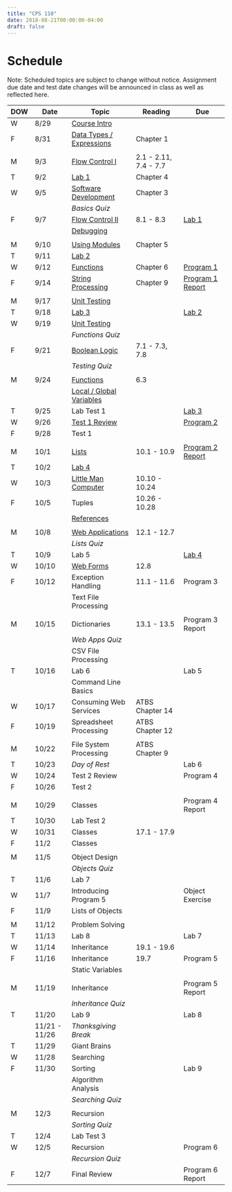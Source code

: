 ```yaml
---
title: "CPS 110"
date: 2018-08-21T00:00:00-04:00
draft: false
---
```


# Schedule

Note: Scheduled topics are subject to change without notice. Assignment due date and test date changes will be announced in class as well as reflected here.

| DOW | Date | Topic | Reading | Due |
| --- | --- | --- | --- | --- |
| W | 8/29 | [Course Intro](/bju/cps110/lectures/lec0) | | |
| F | 8/31 | [Data Types / Expressions](/bju/cps110/lectures/lec1) | Chapter 1 | |
| | | | | |
| M | 9/3 | [Flow Control I](/bju/cps110/lectures/lec2) | 2.1 - 2.11, 7.4 - 7.7| |
| T | 9/2 | [Lab 1](https://protect.bju.edu/cps/courses/cps110/labs/lab1.html) | Chapter 4 | |
| W | 9/5 | [Software Development](/bju/cps110/lectures/lec3) | Chapter 3 | |
| | | _Basics Quiz_ | | |
| F | 9/7 | [Flow Control II](/bju/cps110/lectures/lec4) | 8.1 - 8.3 | [Lab 1](https://protect.bju.edu/cps/courses/cps110/labs/lab1.html) |
| | | [Debugging](/bju/cps110/lectures/lec4a) | | |
| | | | | |
| M | 9/10 | [Using Modules](/bju/cps110/lectures/lec5) | Chapter 5 | |
| T | 9/11 | [Lab 2](https://protect.bju.edu/cps/courses/cps110/labs/lab2.html) | | |
| W | 9/12 | [Functions](/bju/cps110/lectures/lec6) | Chapter 6 | [Program 1](https://protect.bju.edu/cps/courses/cps110/programs/program1.html) |
| F | 9/14 | [String Processing](/bju/cps110/lectures/lec7) | Chapter 9 | [Program 1 Report](https://protect.bju.edu/cps/courses/cps110/programs/program1report.html) |
| | | | | |
| M | 9/17 | [Unit Testing](/bju/cps110/lectures/lec8) | | |
| T | 9/18 | [Lab 3](https://protect.bju.edu/cps/courses/cps110/labs/lab3.html) | | [Lab 2](https://protect.bju.edu/cps/courses/cps110/labs/lab2.html) |
| W | 9/19 | [Unit Testing](/bju/cps110/lectures/lec8) | | |
| | | _Functions Quiz_ | | |
| F | 9/21 | [Boolean Logic](/bju/cps110/lectures/lec9) | 7.1 - 7.3, 7.8 | |
| | | _Testing Quiz_ | | |
| | | | | |
| M | 9/24 | [Functions](/bju/cps110/lectures/lec10) | 6.3 | |
| | | [Local / Global Variables](/bju/cps110/lectures/lec11) | | |
| T | 9/25 | Lab Test 1 | | [Lab 3](https://protect.bju.edu/cps/courses/cps110/labs/lab3.html) |
| W | 9/26 | [Test 1 Review](https://protect.bju.edu/cps/courses/cps110/docs/Test1Review.html) | | [Program 2](https://protect.bju.edu/cps/courses/cps110/programs/program2.html) |
| F | 9/28 | Test 1 | | |
| | | | | |
| M | 10/1 | [Lists](/bju/cps110/lectures/lec12) | 10.1 - 10.9 | [Program 2 Report](https://protect.bju.edu/cps/courses/cps110/programs/program2report.html) |
| T | 10/2 | [Lab 4](https://protect.bju.edu/cps/courses/cps110/labs/lab4.html) | | |
| W | 10/3 | [Little Man Computer](/bju/cps110/lectures/ppt-downloads/little-man-computer.pptx) | 10.10 - 10.24 | |
| F | 10/5 | Tuples | 10.26 - 10.28 | |
| | | [References](/bju/cps110/lectures/lec13) | | |
| | | | | |
| M | 10/8 | [Web Applications](/bju/cps110/lectures/lec14) | 12.1 - 12.7 | |
| | | _Lists Quiz_ | | |
| T | 10/9 | Lab 5 | | [Lab 4](https://protect.bju.edu/cps/courses/cps110/labs/lab4.html) |
| W | 10/10 | [Web Forms](/bju/cps110/lectures/lec15) | 12.8 | |
| F | 10/12 | Exception Handling | 11.1 - 11.6 | Program 3 |
| | | Text File Processing | | |
| | | | | |
| M | 10/15 | Dictionaries | 13.1 - 13.5 | Program 3 Report |
| | | _Web Apps Quiz_ | | |
| | | CSV File Processing | | |
| T | 10/16 | Lab 6 | | Lab 5 |
| | | Command Line Basics | | |
| W | 10/17 | Consuming Web Services | ATBS Chapter 14 | |
| F | 10/19 | Spreadsheet Processing | ATBS Chapter 12 | |
| | | | | |
| M | 10/22 | File System Processing | ATBS Chapter 9 | |
| T | 10/23 | _Day of Rest_ | | Lab 6 |
| W | 10/24 | Test 2 Review | | Program 4 |
| F | 10/26 | Test 2 | | |
| | | | | |
| M | 10/29 | Classes | | Program 4 Report |
| T | 10/30 | Lab Test 2 | | |
| W | 10/31 | Classes | 17.1 - 17.9 | |
| F | 11/2 | Classes | | |
| | | | | |
| M | 11/5 | Object Design | | |
| | | _Objects Quiz_ | | |
| T | 11/6 | Lab 7 | | |
| W | 11/7 | Introducing Program 5 | | Object Exercise |
| F | 11/9 | Lists of Objects | | |
| | | | | |
| M | 11/12 | Problem Solving | | |
| T | 11/13 | Lab 8 | | Lab 7 |
| W | 11/14 | Inheritance | 19.1 - 19.6 | |
| F | 11/16 | Inheritance | 19.7 | Program 5 |
| | | Static Variables | | |
| | | | | |
| M | 11/19 | Inheritance | | Program 5 Report |
| | | _Inheritance Quiz_ | | |
| T | 11/20 | Lab 9 | | Lab 8 |
| | 11/21 - 11/26 | _Thanksgiving Break_ | | |
| T | 11/29 | Giant Brains | | |
| W | 11/28 | Searching | | |
| F | 11/30 | Sorting | | Lab 9 |
| | | Algorithm Analysis | | |
| | | _Searching Quiz_ | | |
| | | | | |
| M | 12/3 | Recursion | | |
| | | _Sorting Quiz_ | | |
| T | 12/4 | Lab Test 3 | | |
| W | 12/5 | Recursion | | Program 6 |
| | | _Recursion Quiz_ | | |
| F | 12/7 | Final Review | | Program 6 Report |
